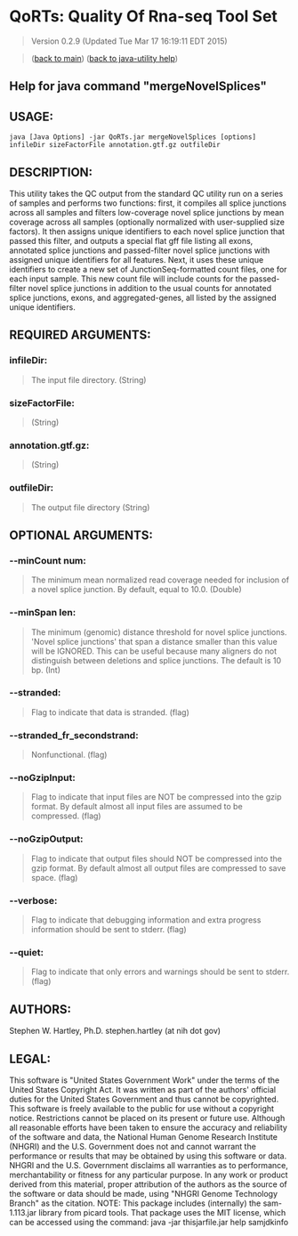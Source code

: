 # QoRTs: Quality Of Rna-seq Tool Set
> Version 0.2.9 (Updated Tue Mar 17 16:19:11 EDT 2015)

> ([back to main](../index.html)) ([back to java-utility help](index.html))

## Help for java command "mergeNovelSplices"

## USAGE:

    java [Java Options] -jar QoRTs.jar mergeNovelSplices [options] infileDir sizeFactorFile annotation.gtf.gz outfileDir


## DESCRIPTION:

This utility takes the QC output from the standard QC utility run on a series of samples and performs two functions: first, it compiles all splice junctions across all samples and filters low\-coverage novel splice junctions by mean coverage across all samples \(optionally normalized with user\-supplied size factors\)\. It then assigns unique identifiers to each novel splice junction that passed this filter, and outputs a special flat gff file listing all exons, annotated splice junctions and passed\-filter novel splice junctions with assigned unique identifiers for all features\. Next, it uses these unique identifiers to create a new set of JunctionSeq\-formatted count files, one for each input sample\. This new count file will include counts for the passed\-filter novel splice junctions in addition to the usual counts for annotated splice junctions, exons, and aggregated\-genes, all listed by the assigned unique identifiers\.

## REQUIRED ARGUMENTS:
### infileDir:

> The input file directory. (String)


### sizeFactorFile:

>  (String)


### annotation.gtf.gz:

>  (String)


### outfileDir:

> The output file directory (String)



## OPTIONAL ARGUMENTS:
### --minCount num:

> The minimum mean normalized read coverage needed for inclusion of a novel splice junction. By default, equal to 10.0. (Double)

### --minSpan len:

> The minimum (genomic) distance threshold for novel splice junctions. 'Novel splice junctions' that span a distance smaller than this value will be IGNORED. This can be useful because many aligners do not distinguish between deletions and splice junctions. The default is 10 bp. (Int)

### --stranded:

> Flag to indicate that data is stranded. (flag)

### --stranded\_fr\_secondstrand:

> Nonfunctional. (flag)

### --noGzipInput:

> Flag to indicate that input files are NOT be compressed into the gzip format. By default almost all input files are assumed to be compressed. (flag)

### --noGzipOutput:

> Flag to indicate that output files should NOT be compressed into the gzip format. By default almost all output files are compressed to save space. (flag)

### --verbose:

> Flag to indicate that debugging information and extra progress information should be sent to stderr. (flag)

### --quiet:

> Flag to indicate that only errors and warnings should be sent to stderr. (flag)

## AUTHORS:

Stephen W\. Hartley, Ph\.D\. stephen\.hartley \(at nih dot gov\)

## LEGAL:

 This software is "United States Government Work" under the terms of the United States Copyright  Act\.  It was written as part of the authors' official duties for the United States Government and  thus cannot be copyrighted\.  This software is freely available to the public for use without a  copyright notice\.  Restrictions cannot be placed on its present or future use\.  Although all reasonable efforts have been taken to ensure the accuracy and reliability of the  software and data, the National Human Genome Research Institute \(NHGRI\) and the U\.S\. Government  does not and cannot warrant the performance or results that may be obtained by using this software  or data\.  NHGRI and the U\.S\. Government disclaims all warranties as to performance, merchantability  or fitness for any particular purpose\.  In any work or product derived from this material, proper attribution of the authors as the source  of the software or data should be made, using "NHGRI Genome Technology Branch" as the citation\.  NOTE: This package includes \(internally\) the sam\-1\.113\.jar library from picard tools\. That package uses the MIT license, which can be accessed using the command:  java \-jar thisjarfile\.jar help samjdkinfo

